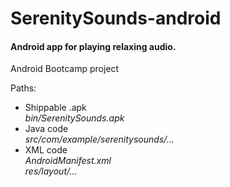 SerenitySounds-android
======================

<h4>Android app for playing relaxing audio.</h4>
<p>Android Bootcamp project</p>


Paths:

<ul>

<li>Shippable .apk<br><em>bin/SerenitySounds.apk</em></li>

<li>Java code<br><em>src/com/example/serenitysounds/...</em></li>

<li>XML code<br><em>AndroidManifest.xml</em><br><em>res/layout/...</em></li>

</ul>
